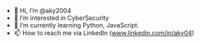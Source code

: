 - 👋 Hi, I’m @aky2004
- 👀 I’m interested in CyberSecurity
- 🌱 I’m currently learning Python, JavaScript.
- 📫 How to reach me via LinkedIn (www.linkedin.com/in/aky04)

<!---
aky2004/aky2004 is a ✨ special ✨ repository because its `README.md` (this file) appears on your GitHub profile.
You can click the Preview link to take a look at your changes.
--->
